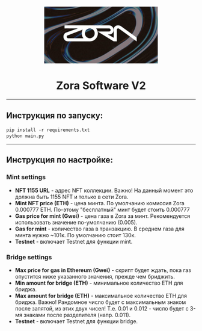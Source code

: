 <p align="center"><img src="resources/zora.jpg" alt="zora logo" width=60% height=60%/></p>
<h1 align="center">Zora Software V2</h1>

---

## Инструкция по запуску:
```
pip install -r requirements.txt
python main.py
```

---
## Инструкция по настройке:
### Mint settings
- **NFT 1155 URL** - адрес NFT коллекции. Важно! На данный момент это должна быть 1155 NFT и только в сети Zora.
- **Mint NFT price (ETH)** - цена минта. По умолчанию комиссия Zora 0.000777 ETH. По-этому "бесплатный" минт будет стоить 0.000777
- **Gas price for mint (Gwei)** - цена газа в Zora за минт. Рекомендуется использовать значение по-умолчанию (0.005).
- **Gas for mint** - количество газа в транзакцию. В среднем газа для минта нужно ~101к. По умолчанию стоит 130к.
- **Testnet** - включает Testnet для функции mint.

### Bridge settings
- **Max price for gas in Ethereum (Gwei)** - скрипт будет ждать, пока газ опустится ниже указанного значения, прежде чем бриджить.
- **Min amount for bridge (ETH)** - минимальное количество ETH для бриджа. 
- **Max amount for bridge (ETH)** - максимальное количество ETH для бриджа.
Важно! Рандомное число будет с максимальным знаком после запятой, из этих двух чисел! Т.е. 0.01 и 0.012 - число будет с 3-мя знаками после разделителя (напр. 0.011).
- **Testnet** - включает Testnet для функции bridge.

